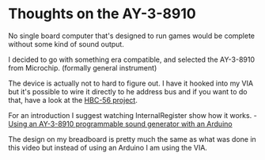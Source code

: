 # Thoughts on the AY-3-8910

No single board computer that's designed to run games would be complete without some kind of sound output.

I decided to go with something era compatible, and selected the AY-3-8910 from Microchip. (formally general instrument)

The device is actually not to hard to figure out.  I have it hooked into my VIA but it's possible to wire it directly to he address bus and if you want to do that, have a look at the [HBC-56 project](https://github.com/visrealm/hbc-56).

For an introduction I suggest watching InternalRegister show how it works. - [Using an AY-3-8910 programmable sound generator with an Arduino](https://www.youtube.com/watch?v=srmNbi9yQNU)

The design on my breadboard is pretty much the same as what was done in this video but instead of using an Arduino I am using the VIA.

